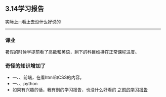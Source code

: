 ## 3.14学习报告
~~实际上...看上去没什么好说的~~

---
### 课业
暑假的时候学提前看了高数和英语，剩下的科目维持在正常课程进度。
### 奇怪的知识增加了
* 一、、前端，在看html和CSS的内容。
* 一、、python
* 如果有兴趣的话，我有别的学习报告，也没什么好看的
[之前的学习报告](https://github.com/wangxiiiyu/Summary/blob/master/%E6%89%93%E5%BC%80%E8%BF%99%E4%B8%AA-%E5%AD%A6%E4%B9%A0%E6%8A%A5%E5%91%8A.html)

